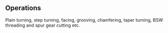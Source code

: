 ## Operations 

Plain turning, step turning, facing, grooving, chamfering, taper turning, BSW threading and spur gear cutting etc.

